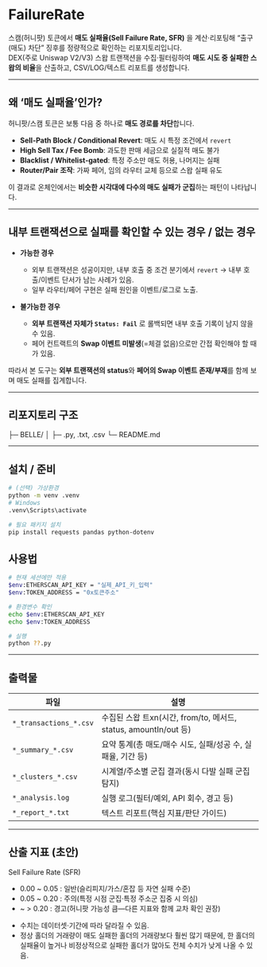 # FailureRate

스캠(허니팟) 토큰에서 **매도 실패율(Sell Failure Rate, SFR)** 을 계산·리포팅해 “출구(매도) 차단” 징후를 정량적으로 확인하는 리포지토리입니다.  
DEX(주로 Uniswap V2/V3) 스왑 트랜잭션을 수집·필터링하여 **매도 시도 중 실패한 스왑의 비율**을 산출하고, CSV/LOG/텍스트 리포트를 생성합니다.

---

## 왜 ‘매도 실패율’인가?

허니팟/스캠 토큰은 보통 다음 중 하나로 **매도 경로를 차단**합니다.

- **Sell-Path Block / Conditional Revert**: 매도 시 특정 조건에서 `revert`
- **High Sell Tax / Fee Bomb**: 과도한 판매 세금으로 실질적 매도 불가
- **Blacklist / Whitelist-gated**: 특정 주소만 매도 허용, 나머지는 실패
- **Router/Pair 조작**: 가짜 페어, 임의 라우터 교체 등으로 스왑 실패 유도

이 결과로 온체인에서는 **비슷한 시각대에 다수의 매도 실패가 군집**하는 패턴이 나타납니다. 

---

## 내부 트랜잭션으로 실패를 확인할 수 있는 경우 / 없는 경우

- **가능한 경우**
  - 외부 트랜잭션은 성공이지만, 내부 호출 중 조건 분기에서 `revert` → 내부 호출/이벤트 단서가 남는 사례가 있음.
  - 일부 라우터/페어 구현은 실패 원인을 이벤트/로그로 노출.

- **불가능한 경우**
  - **외부 트랜잭션 자체가 `Status: Fail`** 로 롤백되면 내부 호출 기록이 남지 않을 수 있음.
  - 페어 컨트랙트의 **Swap 이벤트 미발생**(=체결 없음)으로만 간접 확인해야 할 때가 있음.

따라서 본 도구는 **외부 트랜잭션의 status**와 **페어의 Swap 이벤트 존재/부재**를 함께 보며 매도 실패를 집계합니다.

---

## 리포지토리 구조 
├─ BELLE/
│ ├─ .py, .txt, .csv 
└─ README.md

---

## 설치 / 준비

```bash
# (선택) 가상환경
python -m venv .venv
# Windows
.venv\Scripts\activate

# 필요 패키지 설치
pip install requests pandas python-dotenv
```

## 사용법

```bash
# 현재 세션에만 적용
$env:ETHERSCAN_API_KEY = "실제_API_키_입력"
$env:TOKEN_ADDRESS = "0x토큰주소"

# 환경변수 확인
echo $env:ETHERSCAN_API_KEY
echo $env:TOKEN_ADDRESS

# 실행
python ??.py 
```

---

## 출력물

| 파일                   | 설명                                                            |
| ---------------------- | -------------------------------------------------------------- |
| `*_transactions_*.csv` | 수집된 스왑 트xn(시간, from/to, 메서드, status, amountIn/out 등) |
| `*_summary_*.csv`      | 요약 통계(총 매도/매수 시도, 실패/성공 수, 실패율, 기간 등)       |
| `*_clusters_*.csv`     | 시계열/주소별 군집 결과(동시 다발 실패 군집 탐지)                 |
| `*_analysis.log`       | 실행 로그(필터/예외, API 회수, 경고 등)                          |
| `*_report_*.txt`       | 텍스트 리포트(핵심 지표/판단 가이드)                             |

---

## 산출 지표 (초안)

Sell Failure Rate (SFR)

- 0.00 ~ 0.05 : 일반(슬리피지/가스/혼잡 등 자연 실패 수준)
- 0.05 ~ 0.20 : 주의(특정 시점 군집·특정 주소군 집중 시 의심)
- ~ > 0.20 : 경고(허니팟 가능성 큼—다른 지표와 함께 교차 확인 권장)

* 수치는 데이터셋·기간에 따라 달라질 수 있음.
* 정상 홀더의 거래량이 매도 실패한 홀더의 거래량보다 훨씬 많기 때문에, 한 홀더의 실패율이 높거나 비정상적으로 실패한 홀더가 많아도 전체 수치가 낮게 나올 수 있음.
